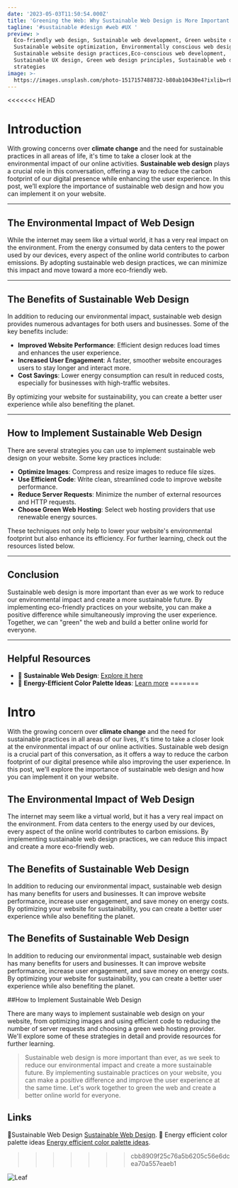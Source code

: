 ```yaml
---
date: '2023-05-03T11:50:54.000Z'
title: 'Greening the Web: Why Sustainable Web Design is More Important Than Ever'
tagline: '#sustainable #design #web #UX '
preview: >
  Eco-friendly web design, Sustainable web development, Green website design,
  Sustainable website optimization, Environmentally conscious web design,
  Sustainable website design practices,Eco-conscious web development,
  Sustainable UX design, Green web design principles, Sustainable web design
  strategies
image: >-
  https://images.unsplash.com/photo-1517157488732-b80ab10430e4?ixlib=rb-4.0.3&ixid=MnwxMjA3fDB8MHxwaG90by1wYWdlfHx8fGVufDB8fHx8&auto=format&fit=crop&w=2070&q=80/1920x600
---
```

<<<<<<< HEAD
# Introduction

With growing concerns over **climate change** and the need for sustainable practices in all areas of life, it's time to take a closer look at the environmental impact of our online activities. **Sustainable web design** plays a crucial role in this conversation, offering a way to reduce the carbon footprint of our digital presence while enhancing the user experience. In this post, we’ll explore the importance of sustainable web design and how you can implement it on your website.

---

## The Environmental Impact of Web Design

While the internet may seem like a virtual world, it has a very real impact on the environment. From the energy consumed by data centers to the power used by our devices, every aspect of the online world contributes to carbon emissions. By adopting sustainable web design practices, we can minimize this impact and move toward a more eco-friendly web.

---

## The Benefits of Sustainable Web Design

In addition to reducing our environmental impact, sustainable web design provides numerous advantages for both users and businesses. Some of the key benefits include:

- **Improved Website Performance**: Efficient design reduces load times and enhances the user experience.
- **Increased User Engagement**: A faster, smoother website encourages users to stay longer and interact more.
- **Cost Savings**: Lower energy consumption can result in reduced costs, especially for businesses with high-traffic websites.

By optimizing your website for sustainability, you can create a better user experience while also benefiting the planet.

---

## How to Implement Sustainable Web Design

There are several strategies you can use to implement sustainable web design on your website. Some key practices include:

- **Optimize Images**: Compress and resize images to reduce file sizes.
- **Use Efficient Code**: Write clean, streamlined code to improve website performance.
- **Reduce Server Requests**: Minimize the number of external resources and HTTP requests.
- **Choose Green Web Hosting**: Select web hosting providers that use renewable energy sources.

These techniques not only help to lower your website's environmental footprint but also enhance its efficiency. For further learning, check out the resources listed below.

---

## Conclusion

Sustainable web design is more important than ever as we work to reduce our environmental impact and create a more sustainable future. By implementing eco-friendly practices on your website, you can make a positive difference while simultaneously improving the user experience. Together, we can "green" the web and build a better online world for everyone.

---

## Helpful Resources

- 🌳 **Sustainable Web Design**: [Explore it here](https://sustainablewebdesign.org/)
- 🌿 **Energy-Efficient Color Palette Ideas**: [Learn more](https://greentheweb.com/energy-efficient-color-palette-ideas/)
=======

# Intro

 With the growing concern over **climate change** and the need for sustainable practices in all areas of our lives, it's time to take a closer look at the environmental impact of our online activities. Sustainable web design is a crucial part of this conversation, as it offers a way to reduce the carbon footprint of our digital presence while also improving the user experience. In this post, we'll explore the importance of sustainable web design and how you can implement it on your website.


## The Environmental Impact of Web Design

The internet may seem like a virtual world, but it has a very real impact on the environment. From data centers to the energy used by our devices, every aspect of the online world contributes to carbon emissions. By implementing sustainable web design practices, we can reduce this impact and create a more eco-friendly web.

## The Benefits of Sustainable Web Design

In addition to reducing our environmental impact, sustainable web design has many benefits for users and businesses. It can improve website performance, increase user engagement, and save money on energy costs. By optimizing your website for sustainability, you can create a better user experience while also benefiting the planet.

## The Benefits of Sustainable Web Design
In addition to reducing our environmental impact, sustainable web design has many benefits for users and businesses. It can improve website performance, increase user engagement, and save money on energy costs. By optimizing your website for sustainability, you can create a better user experience while also benefiting the planet.


##How to Implement Sustainable Web Design

There are many ways to implement sustainable web design on your website, from optimizing images and using efficient code to reducing the number of server requests and choosing a green web hosting provider. We'll explore some of these strategies in detail and provide resources for further learning.


> Sustainable web design is more important than ever, as we seek to reduce our environmental impact and create a more sustainable future. By implementing sustainable practices on your website, you can make a positive difference and improve the user experience at the same time. Let's work together to green the web and create a better online world for everyone.




## Links

🌳Sustainable Web Design [Sustainable Web Design](https://sustainablewebdesign.org/).
🌿 Energy efficient color palette ideas [Energy efficient color palette ideas](https://greentheweb.com/energy-efficient-color-palette-ideas/).
>>>>>>> cbb8909f25c76a5b6205c56e6dcea70a557eaeb1


![Leaf](https://images.unsplash.com/photo-1473081556163-2a17de81fc97?ixlib=rb-4.0.3&ixid=MnwxMjA3fDB8MHxwaG90by1wYWdlfHx8fGVufDB8fHx8&auto=format&fit=crop&w=1887&q=80)
